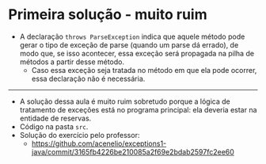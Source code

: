 # Primeira solução - muito ruim

- A declaração `throws ParseException` indica que aquele método pode gerar o tipo de exceção de parse (quando um parse dá errado), de modo que, se isso acontecer, essa exceção será propagada na pilha de métodos a partir desse método.
  - Caso essa exceção seja tratada no método em que ela pode ocorrer, essa declaração não é necessária.

---

- A solução dessa aula é muito ruim sobretudo porque a lógica de tratamento de exceções está no programa principal: ela deveria estar na entidade de reservas.
- Código na pasta `src`.
- Solução do exercício pelo professor:
  - https://github.com/acenelio/exceptions1-java/commit/3165fb4226be210085a2f69e2bdab2597fc2ee60
